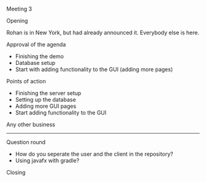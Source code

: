 Meeting 3

Opening

Rohan is in New York, but had already announced it.
Everybody else is here.


Approval of the agenda

- Finishing the demo
- Database setup
- Start with adding functionality to the GUI (adding more pages)


Points of action

- Finishing the server setup
- Setting up the database
- Adding more GUI pages
- Start adding functionality to the GUI


Any other business

---


Question round

- How do you seperate the user and the client in the repository?
- Using javafx with gradle?


Closing